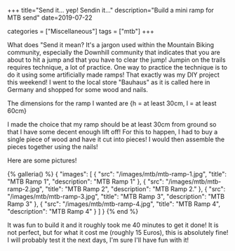 +++
title="Send it... yep! Sendin it..."
description="Build a mini ramp for MTB send"
date=2019-07-22

categories = ["Miscellaneous"]
tags = ["mtb"]
+++


What does "Send it mean? It's a jargon used within the Mountain Biking community, especially the Downhill community that indicates that you are about to hit a jump and that you have to clear the jump! 
Jumpin on the trails requires technique, a lot of practice. One way to practice the technique is to do it using some artificially made ramps! That exactly 
was my DIY project this weekend! I went to the local store "Bauhaus" as it is called here in Germany and shopped for some wood and nails.

The dimensions for the ramp I wanted are {h = at least 30cm, l = at least 60cm}

<p>I made the choice that my ramp should be at least 30cm from ground so that I have some decent enough lift off! For this to happen, I had to buy a single 
piece of wood and have it cut into pieces! I would then assemble the pieces together using the nails!

Here are some pictures!

{% galleria() %}
{
    "images": [
        {
            "src": "/images/mtb/mtb-ramp-1.jpg",
            "title": "MTB Ramp 1",
            "description": "MTB Ramp 1"
        },
        {
            "src": "/images/mtb/mtb-ramp-2.jpg",
            "title": "MTB Ramp 2",
            "description": "MTB Ramp 2."
        },
        {
            "src": "/images/mtb/mtb-ramp-3.jpg",
            "title": "MTB Ramp 3",
            "description": "MTB Ramp 3"
        },
        {
            "src": "/images/mtb/mtb-ramp-4.jpg",
            "title": "MTB Ramp 4",
            "description": "MTB Ramp 4"
        }
    ]
}
{% end %}

It was fun to build it and it roughly took me 40 minutes to get it done! It is not perfect, but for what it cost me (roughly 15 Euros), this is absolutely 
fine! I will probably test it the next days, I'm sure I'll have fun with it!